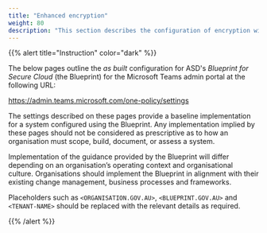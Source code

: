 ```yaml
---
title: "Enhanced encryption"
weight: 80
description: "This section describes the configuration of encryption within Microsoft Teams associated with systems built according to guidance in ASD's Blueprint for Secure Cloud."
---
```


{{% alert title="Instruction" color="dark" %}}

The below pages outline the _as built_ configuration for ASD's _Blueprint for Secure Cloud_ (the Blueprint) for the Microsoft Teams admin portal at the following URL:

<https://admin.teams.microsoft.com/one-policy/settings>

The settings described on these pages provide a baseline implementation for a system configured using the Blueprint. Any implementation implied by these pages should not be considered as prescriptive as to how an organisation must scope, build, document, or assess a system.

Implementation of the guidance provided by the Blueprint will differ depending on an organisation’s operating context and organisational culture. Organisations should implement the Blueprint in alignment with their existing change management, business processes and frameworks.

Placeholders such as `<ORGANISATION.GOV.AU>`, `<BLUEPRINT.GOV.AU>` and `<TENANT-NAME>` should be replaced with the relevant details as required.

{{% /alert %}}
